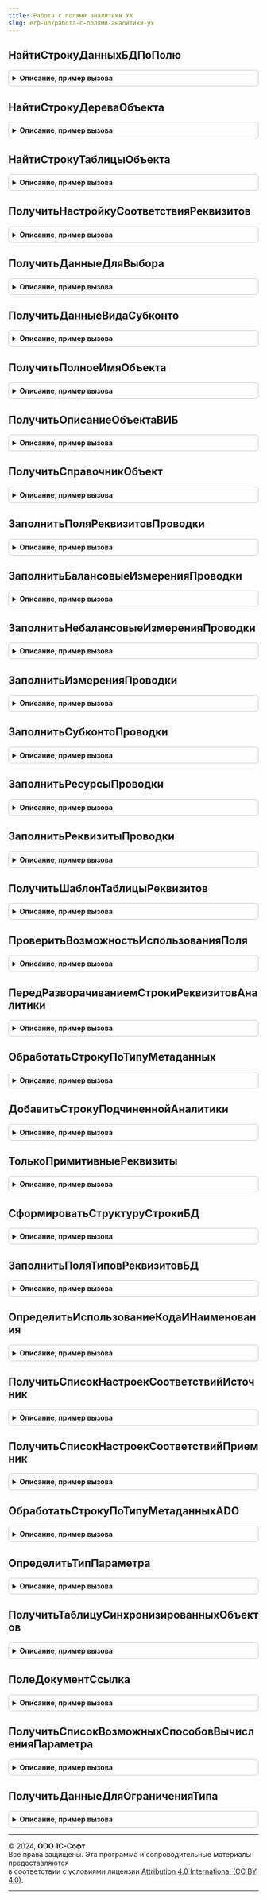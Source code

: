 ```yaml
---
title: Работа с полями аналитики УХ
slug: erp-uh/работа-с-полями-аналитики-ух
---
```



## НайтиСтрокуДанныхБДПоПолю
<details style="margin: 1em 0; padding: 0.5em; border: 1px solid #ccc; border-radius: 6px;">

<summary style="font-weight: bold; cursor: pointer;">Описание, пример вызова</summary>

```bsl
/////////////////////////////////////////////////////////////////////////////////////
// ОБЩИЕ ФУНКЦИИ ДЛЯ РАБОТЫ С ТАБЛИЦАМИ АНАЛИТИК ОБЪЕКТА

Функция НайтиСтрокуДанныхБДПоПолю(ПолеБД,ВыбранныйОбъект) Экспорт
```

Пример вызова
```bsl
Результат = РаботаСПолямиАналитикиУХ.НайтиСтрокуДанныхБДПоПолю(ПолеБД, ВыбранныйОбъект) Экспорт;);
```
</details>

## НайтиСтрокуДереваОбъекта
<details style="margin: 1em 0; padding: 0.5em; border: 1px solid #ccc; border-radius: 6px;">

<summary style="font-weight: bold; cursor: pointer;">Описание, пример вызова</summary>

```bsl

Функция НайтиСтрокуДереваОбъекта(ВыбранныйОбъект,ИмяДереваОбъекта,КолонкаДереваОбъекта,ИскомоеЗначение) Экспорт
```

Пример вызова
```bsl
Результат = РаботаСПолямиАналитикиУХ.НайтиСтрокуДереваОбъекта(ВыбранныйОбъект, ИмяДереваОбъекта, КолонкаДереваОбъекта, ИскомоеЗначение) 
```
</details>

## НайтиСтрокуТаблицыОбъекта
<details style="margin: 1em 0; padding: 0.5em; border: 1px solid #ccc; border-radius: 6px;">

<summary style="font-weight: bold; cursor: pointer;">Описание, пример вызова</summary>

```bsl

Функция НайтиСтрокуТаблицыОбъекта(ВыбранныйОбъект,ИмяТаблицыОбъекта,КолонкаТаблицыОбъекта,ИскомоеЗначение) Экспорт
```

Пример вызова
```bsl
Результат = РаботаСПолямиАналитикиУХ.НайтиСтрокуТаблицыОбъекта(ВыбранныйОбъект, ИмяТаблицыОбъекта, КолонкаТаблицыОбъекта, ИскомоеЗначение) 
```
</details>

## ПолучитьНастройкуСоответствияРеквизитов
<details style="margin: 1em 0; padding: 0.5em; border: 1px solid #ccc; border-radius: 6px;">

<summary style="font-weight: bold; cursor: pointer;">Описание, пример вызова</summary>

```bsl

Функция ПолучитьНастройкуСоответствияРеквизитов(ТипБД,СправочникКонсолидации,СправочникБД,ТипМетаДанных,ПервыйЭлемент=Истина) Экспорт
```

Пример вызова
```bsl
Результат = РаботаСПолямиАналитикиУХ.ПолучитьНастройкуСоответствияРеквизитов(ТипБД, СправочникКонсолидации, СправочникБД, ТипМетаДанных, ПервыйЭлемент);
```
</details>

## ПолучитьДанныеДляВыбора
<details style="margin: 1em 0; padding: 0.5em; border: 1px solid #ccc; border-radius: 6px;">

<summary style="font-weight: bold; cursor: pointer;">Описание, пример вызова</summary>

```bsl

Функция ПолучитьДанныеДляВыбора(НастройкаСоответствия) Экспорт
```

Пример вызова
```bsl
Результат = РаботаСПолямиАналитикиУХ.ПолучитьДанныеДляВыбора(НастройкаСоответствия) 
```
</details>

## ПолучитьДанныеВидаСубконто
<details style="margin: 1em 0; padding: 0.5em; border: 1px solid #ccc; border-radius: 6px;">

<summary style="font-weight: bold; cursor: pointer;">Описание, пример вызова</summary>

```bsl

Функция ПолучитьДанныеВидаСубконто(ВидСубконто) Экспорт
```

Пример вызова
```bsl
Результат = РаботаСПолямиАналитикиУХ.ПолучитьДанныеВидаСубконто(ВидСубконто) 
```
</details>

## ПолучитьПолноеИмяОбъекта
<details style="margin: 1em 0; padding: 0.5em; border: 1px solid #ccc; border-radius: 6px;">

<summary style="font-weight: bold; cursor: pointer;">Описание, пример вызова</summary>

```bsl

Функция ПолучитьПолноеИмяОбъекта(ИмяОбъектаМетаданных) Экспорт
```

Пример вызова
```bsl
Результат = РаботаСПолямиАналитикиУХ.ПолучитьПолноеИмяОбъекта(ИмяОбъектаМетаданных) 
```
</details>

## ПолучитьОписаниеОбъектаВИБ
<details style="margin: 1em 0; padding: 0.5em; border: 1px solid #ccc; border-radius: 6px;">

<summary style="font-weight: bold; cursor: pointer;">Описание, пример вызова</summary>

```bsl

Функция ПолучитьОписаниеОбъектаВИБ(РабочийОбъектАдрес,ИмяПараметра,ТипБД) Экспорт
```

Пример вызова
```bsl
Результат = РаботаСПолямиАналитикиУХ.ПолучитьОписаниеОбъектаВИБ(РабочийОбъектАдрес, ИмяПараметра, ТипБД) 
```
</details>

## ПолучитьСправочникОбъект
<details style="margin: 1em 0; padding: 0.5em; border: 1px solid #ccc; border-radius: 6px;">

<summary style="font-weight: bold; cursor: pointer;">Описание, пример вызова</summary>

```bsl

Функция ПолучитьСправочникОбъект(ВыбранныйОбъект) Экспорт
```

Пример вызова
```bsl
Результат = РаботаСПолямиАналитикиУХ.ПолучитьСправочникОбъект(ВыбранныйОбъект));
```
</details>

## ЗаполнитьПоляРеквизитовПроводки
<details style="margin: 1em 0; padding: 0.5em; border: 1px solid #ccc; border-radius: 6px;">

<summary style="font-weight: bold; cursor: pointer;">Описание, пример вызова</summary>

```bsl

Функция ЗаполнитьПоляРеквизитовПроводки(РегистрБухгалтерии,Счет,КоррСчет) Экспорт
```

Пример вызова
```bsl
Результат = РаботаСПолямиАналитикиУХ.ЗаполнитьПоляРеквизитовПроводки(РегистрБухгалтерии, Счет, КоррСчет) 
```
</details>

## ЗаполнитьБалансовыеИзмеренияПроводки
<details style="margin: 1em 0; padding: 0.5em; border: 1px solid #ccc; border-radius: 6px;">

<summary style="font-weight: bold; cursor: pointer;">Описание, пример вызова</summary>

```bsl

Функция ЗаполнитьБалансовыеИзмеренияПроводки(ТаблицаПолей,РегистрБухгалтерии) Экспорт
```

Пример вызова
```bsl
Результат = РаботаСПолямиАналитикиУХ.ЗаполнитьБалансовыеИзмеренияПроводки(ТаблицаПолей, РегистрБухгалтерии) 
```
</details>

## ЗаполнитьНебалансовыеИзмеренияПроводки
<details style="margin: 1em 0; padding: 0.5em; border: 1px solid #ccc; border-radius: 6px;">

<summary style="font-weight: bold; cursor: pointer;">Описание, пример вызова</summary>

```bsl

Функция ЗаполнитьНебалансовыеИзмеренияПроводки(ТаблицаПолей,РегистрБухгалтерии,Счет,ДтКт) Экспорт
```

Пример вызова
```bsl
Результат = РаботаСПолямиАналитикиУХ.ЗаполнитьНебалансовыеИзмеренияПроводки(ТаблицаПолей, РегистрБухгалтерии, Счет, ДтКт) 
```
</details>

## ЗаполнитьИзмеренияПроводки
<details style="margin: 1em 0; padding: 0.5em; border: 1px solid #ccc; border-radius: 6px;">

<summary style="font-weight: bold; cursor: pointer;">Описание, пример вызова</summary>

```bsl

Функция ЗаполнитьИзмеренияПроводки(ТаблицаПолей,РегистрБухгалтерии,Счет=Неопределено,КоррСчет=Неопределено) Экспорт
```

Пример вызова
```bsl
Результат = РаботаСПолямиАналитикиУХ.ЗаполнитьИзмеренияПроводки(ТаблицаПолей, РегистрБухгалтерии, Счет, КоррСчет);
```
</details>

## ЗаполнитьСубконтоПроводки
<details style="margin: 1em 0; padding: 0.5em; border: 1px solid #ccc; border-radius: 6px;">

<summary style="font-weight: bold; cursor: pointer;">Описание, пример вызова</summary>

```bsl

Функция ЗаполнитьСубконтоПроводки(ТаблицаПолей,РегистрБухгалтерии,Счет,ДтКт) Экспорт
```

Пример вызова
```bsl
Результат = РаботаСПолямиАналитикиУХ.ЗаполнитьСубконтоПроводки(ТаблицаПолей, РегистрБухгалтерии, Счет, ДтКт) 
```
</details>

## ЗаполнитьРесурсыПроводки
<details style="margin: 1em 0; padding: 0.5em; border: 1px solid #ccc; border-radius: 6px;">

<summary style="font-weight: bold; cursor: pointer;">Описание, пример вызова</summary>

```bsl

Функция ЗаполнитьРесурсыПроводки(ТаблицаПолей,РегистрБухгалтерии,Счет,ДтКт) Экспорт
```

Пример вызова
```bsl
Результат = РаботаСПолямиАналитикиУХ.ЗаполнитьРесурсыПроводки(ТаблицаПолей, РегистрБухгалтерии, Счет, ДтКт) 
```
</details>

## ЗаполнитьРеквизитыПроводки
<details style="margin: 1em 0; padding: 0.5em; border: 1px solid #ccc; border-radius: 6px;">

<summary style="font-weight: bold; cursor: pointer;">Описание, пример вызова</summary>

```bsl

Функция ЗаполнитьРеквизитыПроводки(ТаблицаПолей,РегистрБухгалтерии) Экспорт
```

Пример вызова
```bsl
Результат = РаботаСПолямиАналитикиУХ.ЗаполнитьРеквизитыПроводки(ТаблицаПолей, РегистрБухгалтерии) 
```
</details>

## ПолучитьШаблонТаблицыРеквизитов
<details style="margin: 1em 0; padding: 0.5em; border: 1px solid #ccc; border-radius: 6px;">

<summary style="font-weight: bold; cursor: pointer;">Описание, пример вызова</summary>

```bsl

Функция ПолучитьШаблонТаблицыРеквизитов() Экспорт
```

Пример вызова
```bsl
Результат = РаботаСПолямиАналитикиУХ.ПолучитьШаблонТаблицыРеквизитов());
```
</details>

## ПроверитьВозможностьИспользованияПоля
<details style="margin: 1em 0; padding: 0.5em; border: 1px solid #ccc; border-radius: 6px;">

<summary style="font-weight: bold; cursor: pointer;">Описание, пример вызова</summary>

```bsl

Функция ПроверитьВозможностьИспользованияПоля(ПризнакУчетаПоля,ПризнакиУчетаСчета) Экспорт
```

Пример вызова
```bsl
Результат = РаботаСПолямиАналитикиУХ.ПроверитьВозможностьИспользованияПоля(ПризнакУчетаПоля, ПризнакиУчетаСчета) 
```
</details>

## ПередРазворачиваниемСтрокиРеквизитовАналитики
<details style="margin: 1em 0; padding: 0.5em; border: 1px solid #ccc; border-radius: 6px;">

<summary style="font-weight: bold; cursor: pointer;">Описание, пример вызова</summary>

```bsl

//////////////////////////////////////////////////////////////////////////////////////////////////
// ПРОЦЕДУРЫ И ФУНКЦИИ РАЗЫМЕНОВАНИЯ РЕКВИЗИТОВ ОБЪЕКТОВ ИНФОРМАЦИОННОЙ БАЗЫ

//////////////////////////////////////////////////////////////////////////////////////////////
// Процедура добавляет в переданную структуру строки массив структур строк, которые должны быть
// добавлены в подчиненные строки коллекции формы на клиенте
// Переменные
// ДанныеОбъекта - структура, содержащая набор данных для формирования массива строк:
// - РабочийОбъектАдрес (строка): адрес временного хранилища данных, содержащего рабочие таблицы объекта
// - УникальныйИдентификатор (УникальныйИдентификатор): идентификатор рабочей формы объекта
// - Отказ (булево): флаг отказа в разворачивании строки
// - РежимОтбора (булево): признак того, что разворачивается строка отбора по реквизитам объекта
// - ТипБД (Справочник.ТипыБазДанных): тип информационной базы, к которой относится объект
// - ТекСоединениеВИБ (COMобъект): текущее соединение в случае использования внешней информационной базы
// - СпособПолучения (Перечисления.СпособыПолученияОперандов): способ получения данных (для источников)
// - СпособИспользования (Перечисления.СпособыИспользованияОперандов): способ использования данных (для источников)
// СтруктураСтрока: структура, содержащая данные разворачиваемой строки аналитики объекта
//
Процедура ПередРазворачиваниемСтрокиРеквизитовАналитики(ДанныеОбъекта,СтруктураСтрока) Экспорт
```

Пример вызова
```bsl
РаботаСПолямиАналитикиУХ.ПередРазворачиваниемСтрокиРеквизитовАналитики(ДанныеОбъекта, СтруктураСтрока) 
```
</details>

## ОбработатьСтрокуПоТипуМетаданных
<details style="margin: 1em 0; padding: 0.5em; border: 1px solid #ccc; border-radius: 6px;">

<summary style="font-weight: bold; cursor: pointer;">Описание, пример вызова</summary>

```bsl

Процедура ОбработатьСтрокуПоТипуМетаданных(ДанныеОбъекта,ТаблицыОбъекта,ТекТипМетаданных,Строка,ПоказателиБДТек) Экспорт
```

Пример вызова
```bsl
РаботаСПолямиАналитикиУХ.ОбработатьСтрокуПоТипуМетаданных(ДанныеОбъекта, ТаблицыОбъекта, ТекТипМетаданных, Строка, ПоказателиБДТек) 
```
</details>

## ДобавитьСтрокуПодчиненнойАналитики
<details style="margin: 1em 0; padding: 0.5em; border: 1px solid #ccc; border-radius: 6px;">

<summary style="font-weight: bold; cursor: pointer;">Описание, пример вызова</summary>

```bsl

Процедура ДобавитьСтрокуПодчиненнойАналитики(ДанныеОбъекта,ТаблицыОбъекта,Строка,Реквизит,ПоказателиБДТек) Экспорт
```

Пример вызова
```bsl
РаботаСПолямиАналитикиУХ.ДобавитьСтрокуПодчиненнойАналитики(ДанныеОбъекта, ТаблицыОбъекта, Строка, Реквизит, ПоказателиБДТек));
```
</details>

## ТолькоПримитивныеРеквизиты
<details style="margin: 1em 0; padding: 0.5em; border: 1px solid #ccc; border-radius: 6px;">

<summary style="font-weight: bold; cursor: pointer;">Описание, пример вызова</summary>

```bsl


Функция ТолькоПримитивныеРеквизиты(ДанныеОбъекта,СтрокаМетаданных) Экспорт
```

Пример вызова
```bsl
Результат = РаботаСПолямиАналитикиУХ.ТолькоПримитивныеРеквизиты(ДанныеОбъекта, СтрокаМетаданных));
```
</details>

## СформироватьСтруктуруСтрокиБД
<details style="margin: 1em 0; padding: 0.5em; border: 1px solid #ccc; border-radius: 6px;">

<summary style="font-weight: bold; cursor: pointer;">Описание, пример вызова</summary>

```bsl

Функция СформироватьСтруктуруСтрокиБД(ДанныеСтрокиАналитики=Неопределено) Экспорт
```

Пример вызова
```bsl
Результат = РаботаСПолямиАналитикиУХ.СформироватьСтруктуруСтрокиБД(ДанныеСтрокиАналитики);
```
</details>

## ЗаполнитьПоляТиповРеквизитовБД
<details style="margin: 1em 0; padding: 0.5em; border: 1px solid #ccc; border-radius: 6px;">

<summary style="font-weight: bold; cursor: pointer;">Описание, пример вызова</summary>

```bsl

// Процедура определяет и заполняет типы реквизитов объекта метаданных БД.
//
Процедура ЗаполнитьПоляТиповРеквизитовБД(СтрокаПоказателей,СтрокаТиповБД,ТипБДИсточник,ТипБДПриемник=Неопределено) Экспорт
```

Пример вызова
```bsl
РаботаСПолямиАналитикиУХ.ЗаполнитьПоляТиповРеквизитовБД(СтрокаПоказателей, СтрокаТиповБД, ТипБДИсточник, ТипБДПриемник);
```
</details>

## ОпределитьИспользованиеКодаИНаименования
<details style="margin: 1em 0; padding: 0.5em; border: 1px solid #ccc; border-radius: 6px;">

<summary style="font-weight: bold; cursor: pointer;">Описание, пример вызова</summary>

```bsl

Функция ОпределитьИспользованиеКодаИНаименования(СтрокаПоказателей,ТипБД) Экспорт
```

Пример вызова
```bsl
Результат = РаботаСПолямиАналитикиУХ.ОпределитьИспользованиеКодаИНаименования(СтрокаПоказателей, ТипБД) 
```
</details>

## ПолучитьСписокНастроекСоответствийИсточник
<details style="margin: 1em 0; padding: 0.5em; border: 1px solid #ccc; border-radius: 6px;">

<summary style="font-weight: bold; cursor: pointer;">Описание, пример вызова</summary>

```bsl

Функция ПолучитьСписокНастроекСоответствийИсточник(ТипБД,ТипОбъектаВИБ,ИмяОбъектаВИБ) Экспорт
```

Пример вызова
```bsl
Результат = РаботаСПолямиАналитикиУХ.ПолучитьСписокНастроекСоответствийИсточник(ТипБД, ТипОбъектаВИБ, ИмяОбъектаВИБ) 
```
</details>

## ПолучитьСписокНастроекСоответствийПриемник
<details style="margin: 1em 0; padding: 0.5em; border: 1px solid #ccc; border-radius: 6px;">

<summary style="font-weight: bold; cursor: pointer;">Описание, пример вызова</summary>

```bsl

Функция ПолучитьСписокНастроекСоответствийПриемник(ТипБД,ТипОбъектаКонсолидации,ИмяОбъектаМетаданных) Экспорт
```

Пример вызова
```bsl
Результат = РаботаСПолямиАналитикиУХ.ПолучитьСписокНастроекСоответствийПриемник(ТипБД, ТипОбъектаКонсолидации, ИмяОбъектаМетаданных) 
```
</details>

## ОбработатьСтрокуПоТипуМетаданныхADO
<details style="margin: 1em 0; padding: 0.5em; border: 1px solid #ccc; border-radius: 6px;">

<summary style="font-weight: bold; cursor: pointer;">Описание, пример вызова</summary>

```bsl

Процедура ОбработатьСтрокуПоТипуМетаданныхADO(ДанныеОбъекта,ТаблицыОбъекта,ТекТипМетаданных,Строка,ПоказателиБДТек,РежимОтбора) Экспорт
```

Пример вызова
```bsl
РаботаСПолямиАналитикиУХ.ОбработатьСтрокуПоТипуМетаданныхADO(ДанныеОбъекта, ТаблицыОбъекта, ТекТипМетаданных, Строка, ПоказателиБДТек, РежимОтбора) 
```
</details>

## ОпределитьТипПараметра
<details style="margin: 1em 0; padding: 0.5em; border: 1px solid #ccc; border-radius: 6px;">

<summary style="font-weight: bold; cursor: pointer;">Описание, пример вызова</summary>

```bsl

///////////////////////////////////////////////////////////////////////////////////////////////
// ПРОЦЕДУРЫ И ФУНКЦИИ РАБОТЫ С ТАБЛИЦАМИ ОТБОРА ДАННЫХ В ОБЪЕКТАХ


Функция ОпределитьТипПараметра(ИмяПараметра,СправочникОбъект) Экспорт
```

Пример вызова
```bsl
Результат = РаботаСПолямиАналитикиУХ.ОпределитьТипПараметра(ИмяПараметра, СправочникОбъект) 
```
</details>

## ПолучитьТаблицуСинхронизированныхОбъектов
<details style="margin: 1em 0; padding: 0.5em; border: 1px solid #ccc; border-radius: 6px;">

<summary style="font-weight: bold; cursor: pointer;">Описание, пример вызова</summary>

```bsl

Функция ПолучитьТаблицуСинхронизированныхОбъектов(СписокНастроекСоответствий) Экспорт
```

Пример вызова
```bsl
Результат = РаботаСПолямиАналитикиУХ.ПолучитьТаблицуСинхронизированныхОбъектов(СписокНастроекСоответствий) 
```
</details>

## ПолеДокументСсылка
<details style="margin: 1em 0; padding: 0.5em; border: 1px solid #ccc; border-radius: 6px;">

<summary style="font-weight: bold; cursor: pointer;">Описание, пример вызова</summary>

```bsl

Функция ПолеДокументСсылка(ТипДанныхПоля) Экспорт
```

Пример вызова
```bsl
Результат = РаботаСПолямиАналитикиУХ.ПолеДокументСсылка(ТипДанныхПоля));
```
</details>

## ПолучитьСписокВозможныхСпособовВычисленияПараметра
<details style="margin: 1em 0; padding: 0.5em; border: 1px solid #ccc; border-radius: 6px;">

<summary style="font-weight: bold; cursor: pointer;">Описание, пример вызова</summary>

```bsl

Функция ПолучитьСписокВозможныхСпособовВычисленияПараметра(ДанныеОбъекта) Экспорт
```

Пример вызова
```bsl
Результат = РаботаСПолямиАналитикиУХ.ПолучитьСписокВозможныхСпособовВычисленияПараметра(ДанныеОбъекта) 
```
</details>

## ПолучитьДанныеДляОграниченияТипа
<details style="margin: 1em 0; padding: 0.5em; border: 1px solid #ccc; border-radius: 6px;">

<summary style="font-weight: bold; cursor: pointer;">Описание, пример вызова</summary>

```bsl


Функция ПолучитьДанныеДляОграниченияТипа(ДанныеОбъекта) Экспорт
```

Пример вызова
```bsl
Результат = РаботаСПолямиАналитикиУХ.ПолучитьДанныеДляОграниченияТипа(ДанныеОбъекта) 
```
</details>

---

© 2024, **ООО 1С-Софт**  
Все права защищены. Эта программа и сопроводительные материалы предоставляются  
в соответствии с условиями лицензии [Attribution 4.0 International (CC BY 4.0)](https://creativecommons.org/licenses/by/4.0/legalcode).

---
